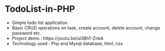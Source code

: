 # TodoList-in-PHP
<ul>
    <li>
        Simple todo list application.
    </li>
    <li>
        Basic CRUD operations on task, create account, delete account, change password etc.
    </li>
    <li>
        Project demo : https://youtu.be/ui3Bh1-ZnkA
    </li>
    <li>
        Technology used : Php and Mysql database, html, css
    </li>
</ul>

